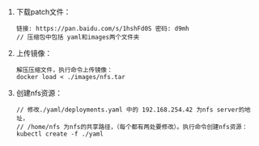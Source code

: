 1. 下载patch文件：
   
   ```
   链接: https://pan.baidu.com/s/1hshFd0S 密码: d9mh
   // 压缩包中包括 yaml和images两个文件夹
   ```

2. 上传镜像：

   ```
   解压压缩文件，执行命令上传镜像：
   docker load < ./images/nfs.tar
   ```

3. 创建nfs资源：

   ```
   // 修改./yaml/deployments.yaml 中的 192.168.254.42 为nfs server的地址，
   // /home/nfs 为nfs的共享路径，（每个都有两处要修改）。执行命令创建nfs资源：
   kubectl create -f ./yaml
   ```